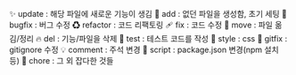✨ update : 해당 파일에 새로운 기능이 생김
🎉 add : 없던 파일을 생성함, 초기 세팅
🐛 bugfix : 버그 수정
♻ refactor : 코드 리팩토링
🩹 fix : 코드 수정
🚚 move : 파일 옮김/정리
🔥 del : 기능/파일을 삭제
🍻 test : 테스트 코드를 작성
💄 style : css
🙈 gitfix : gitignore 수정
💡 comment : 주석 변경
🔨 script : package.json 변경(npm 설치 등)
📝 chore : 그 외 잡다한 것들